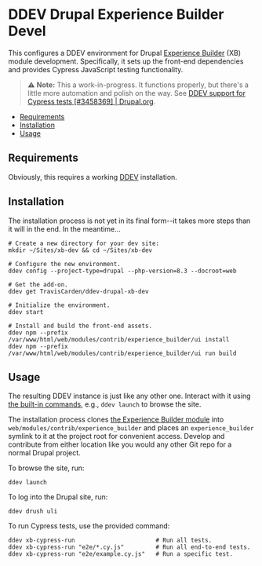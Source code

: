 # DDEV Drupal Experience Builder Devel

This configures a DDEV environment for Drupal [Experience Builder](https://www.drupal.org/project/experience_builder) (XB) module development. Specifically, it sets up the front-end dependencies and provides Cypress JavaScript testing functionality.

> ⚠️ **Note:** This a work-in-progress. It functions properly, but there's a little more automation and polish on the way.
See [DDEV support for Cypress tests [#3458369] | Drupal.org](https://www.drupal.org/project/experience_builder/issues/3458369).

- [Requirements](#requirements)
- [Installation](#installation)
- [Usage](#usage)

## Requirements

Obviously, this requires a working [DDEV](https://ddev.com/) installation.

## Installation

The installation process is not yet in its final form--it takes more steps than it will in the end. In the meantime...

```shell
# Create a new directory for your dev site:
mkdir ~/Sites/xb-dev && cd ~/Sites/xb-dev

# Configure the new environment.
ddev config --project-type=drupal --php-version=8.3 --docroot=web

# Get the add-on.
ddev get TravisCarden/ddev-drupal-xb-dev

# Initialize the environment.
ddev start

# Install and build the front-end assets.
ddev npm --prefix /var/www/html/web/modules/contrib/experience_builder/ui install
ddev npm --prefix /var/www/html/web/modules/contrib/experience_builder/ui run build
```

## Usage

The resulting DDEV instance is just like any other one. Interact with it using [the built-in commands](https://ddev.readthedocs.io/en/stable/users/usage/commands/), e.g., `ddev launch` to browse the site.

The installation process clones [the Experience Builder module](https://www.drupal.org/project/experience_builder) into `web/modules/contrib/experience_builder` and places an `experience_builder` symlink to it at the project root for convenient access. Develop and contribute from either location like you would any other Git repo for a normal Drupal project.

To browse the site, run:

```shell
ddev launch
```

To log into the Drupal site, run:

```shell
ddev drush uli
```

To run Cypress tests, use the provided command:

```shell
ddev xb-cypress-run                       # Run all tests.
ddev xb-cypress-run "e2e/*.cy.js"         # Run all end-to-end tests.
ddev xb-cypress-run "e2e/example.cy.js"   # Run a specific test.
```
